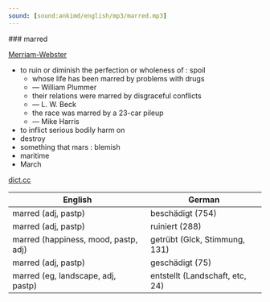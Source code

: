 ```yaml
---
sound: [sound:ankimd/english/mp3/marred.mp3]
---
```


\### marred

[Merriam-Webster](https://www.merriam-webster.com/dictionary/marred)

- to ruin or diminish the perfection or wholeness of : spoil
    - whose life has been marred by problems with drugs
    - — William Plummer
    - their relations were marred by disgraceful conflicts
    - — L. W. Beck
    - the race was marred by a 23-car pileup
    - — Mike Harris
- to inflict serious bodily harm on
- destroy
- something that mars : blemish
- maritime
- March

[dict.cc](https://www.dict.cc/marred)

| English        | German       |
| -------------- | ------------ |
| marred (adj, pastp) | beschädigt (754) |
| marred (adj, pastp) | ruiniert (288) |
| marred (happiness, mood, pastp, adj) | getrübt (Glck, Stimmung, 131) |
| marred (adj, pastp) | geschädigt (75) |
| marred (eg, landscape, adj, pastp) | entstellt (Landschaft, etc, 24) |
